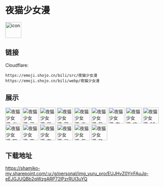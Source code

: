 # 夜猫少女漫
<img src="https://emoji.shojo.cn/bili/src/夜猫少女漫/icon.png" width="50" height="50" alt="icon">

## 链接
Cloudflare:
```
https://emoji.shojo.cn/bili/src/夜猫少女漫
https://emoji.shojo.cn/bili/webp/夜猫少女漫
```
## 展示
<img src="https://emoji.shojo.cn/bili/src/夜猫少女漫/夜猫少女漫-发生什么事.png" width="50" height="50" alt="夜猫少女漫-发生什么事">
<img src="https://emoji.shojo.cn/bili/src/夜猫少女漫/夜猫少女漫-买买买.png" width="50" height="50" alt="夜猫少女漫-买买买">
<img src="https://emoji.shojo.cn/bili/src/夜猫少女漫/夜猫少女漫-哭哭.png" width="50" height="50" alt="夜猫少女漫-哭哭">
<img src="https://emoji.shojo.cn/bili/src/夜猫少女漫/夜猫少女漫-晒猫猫.png" width="50" height="50" alt="夜猫少女漫-晒猫猫">
<img src="https://emoji.shojo.cn/bili/src/夜猫少女漫/夜猫少女漫-指指点点.png" width="50" height="50" alt="夜猫少女漫-指指点点">
<img src="https://emoji.shojo.cn/bili/src/夜猫少女漫/夜猫少女漫-我会出手.png" width="50" height="50" alt="夜猫少女漫-我会出手">
<img src="https://emoji.shojo.cn/bili/src/夜猫少女漫/夜猫少女漫-有内鬼.png" width="50" height="50" alt="夜猫少女漫-有内鬼">
<img src="https://emoji.shojo.cn/bili/src/夜猫少女漫/夜猫少女漫-吃惊.png" width="50" height="50" alt="夜猫少女漫-吃惊">
<img src="https://emoji.shojo.cn/bili/src/夜猫少女漫/夜猫少女漫-886.png" width="50" height="50" alt="夜猫少女漫-886">
<img src="https://emoji.shojo.cn/bili/src/夜猫少女漫/夜猫少女漫-呵呵.png" width="50" height="50" alt="夜猫少女漫-呵呵">
<img src="https://emoji.shojo.cn/bili/src/夜猫少女漫/夜猫少女漫-不讲武德.png" width="50" height="50" alt="夜猫少女漫-不讲武德">
<img src="https://emoji.shojo.cn/bili/src/夜猫少女漫/夜猫少女漫-有黑幕.png" width="50" height="50" alt="夜猫少女漫-有黑幕">
<img src="https://emoji.shojo.cn/bili/src/夜猫少女漫/夜猫少女漫-冒泡.png" width="50" height="50" alt="夜猫少女漫-冒泡">
<img src="https://emoji.shojo.cn/bili/src/夜猫少女漫/夜猫少女漫-怨种.png" width="50" height="50" alt="夜猫少女漫-怨种">
<img src="https://emoji.shojo.cn/bili/src/夜猫少女漫/夜猫少女漫-陷入沉思.png" width="50" height="50" alt="夜猫少女漫-陷入沉思">

## 下载地址

https://shamiko-my.sharepoint.com/:u:/g/personal/img_yuru_pro/EUJHvZ0YjrFAuJq-eEJGJUQBb2qWzgARP72lPzrRUI3uYQ